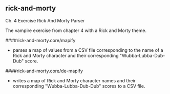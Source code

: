 ## rick-and-morty

Ch. 4 Exercise Rick And Morty Parser

The vampire exercise from chapter 4 with a Rick and Morty theme.

####rick-and-morty.core/mapify
- parses a map of values from a CSV file corresponding to the name of a Rick and Morty character and their corresponding "Wubba-Lubba-Dub-Dub" score.

####rick-and-morty.core/de-mapify
- writes a map of Rick and Morty character names and their corresponding "Wubba-Lubba-Dub-Dub" scores to a CSV file.
